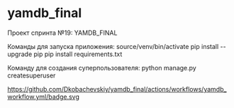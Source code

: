 # yamdb_final
Проект спринта №19: YAMDB_FINAL

Команды для запуска приложения:
    source/venv/bin/activate
    pip install --upgrade pip
    pip install requirements.txt

Команду для создания суперпользователя:
    python manage.py createsuperuser


https://github.com/Dkobachevskiy/yamdb_final/actions/workflows/yamdb_workflow.yml/badge.svg
